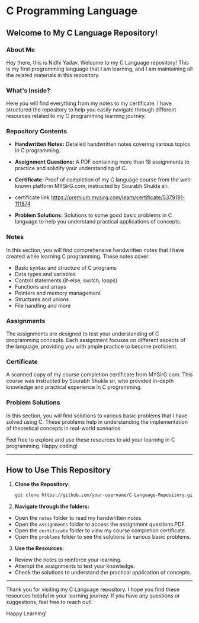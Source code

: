 # C Programming Language

## Welcome to My C Language Repository!

### About Me
Hey there, this is Nidhi Yadav. Welcome to my C Language repository! This is my first programming language that I am learning, and I am maintaining all the related materials in this repository.

### What's Inside?
Here you will find everything from my notes to my certificate. I have structured the repository to help you easily navigate through different resources related to my C programming learning journey.

### Repository Contents
- **Handwritten Notes:** Detailed handwritten notes covering various topics in C programming.
- **Assignment Questions:** A PDF containing more than 18 assignments to practice and solidify your understanding of C.
- **Certificate:** Proof of completion of my C language course from the well-known platform MYSirG.com, instructed by Sourabh Shukla sir.

- certificate link
https://premium.mysirg.com/learn/certificate/5379191-111874

- **Problem Solutions:** Solutions to some good basic problems in C language to help you understand practical applications of concepts.

### Notes
In this section, you will find comprehensive handwritten notes that I have created while learning C programming. These notes cover:
- Basic syntax and structure of C programs
- Data types and variables
- Control statements (if-else, switch, loops)
- Functions and arrays
- Pointers and memory management
- Structures and unions
- File handling and more

### Assignments
The assignments are designed to test your understanding of C programming concepts. Each assignment focuses on different aspects of the language, providing you with ample practice to become proficient.

### Certificate
A scanned copy of my course completion certificate from MYSirG.com. This course was instructed by Sourabh Shukla sir, who provided in-depth knowledge and practical experience in C programming.

### Problem Solutions
In this section, you will find solutions to various basic problems that I have solved using C. These problems help in understanding the implementation of theoretical concepts in real-world scenarios.

Feel free to explore and use these resources to aid your learning in C programming. Happy coding!

---

## How to Use This Repository
1. **Clone the Repository:**
   ```sh
   git clone https://github.com/your-username/C-Language-Repository.git
2. **Navigate through the folders:**

- Open the `notes` folder to read my handwritten notes.
- Open the `assignments` folder to access the assignment questions PDF.
- Open the `certificate` folder to view my course completion certificate.
- Open the `problems` folder to see the solutions to various basic problems.

3. **Use the Resources:**

- Review the notes to reinforce your learning.
- Attempt the assignments to test your knowledge.
- Check the solutions to understand the practical application of concepts.

---

Thank you for visiting my C Language repository. I hope you find these resources helpful in your learning journey. If you have any questions or suggestions, feel free to reach out!

Happy Learning!
